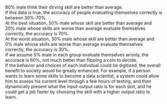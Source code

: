 80% male think their dirving skill are better than average.  
If this data is true, the accuracy of people evaluating themselves correctly is between 30%-70%.  
At the best situation, 50% male whose skill are better than average and 20% male whose skills are worse than average evaluate themselves correctly, the accuracy is 70%.  
At the worst situation, 30% male whose skill are better than average and 0% male whose skills are worse than average evaluate themselves correctly, the accuracy is 30%.  
If we assume 5% male in each group evaluate themselves wronly, the accurace is 60%, not much better than flipping a coin to decide.  
If the behavior and choices of each individual could be digitized, the overall benefit to society would be greatly enhanced. For example, if a person wants to learn some skills to become a data scientist, a system could allow him to assess his current level through a few hours of testing, and then dynamically present what the input-output ratio is for each skill, and he could get a job faster by choosing the skill with a higher output ratio to learn.

